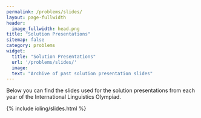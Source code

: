 ```yaml
---
permalink: /problems/slides/
layout: page-fullwidth
header:
  image_fullwidth: head.png
title: "Solution Presentations"
sitemap: false
category: problems
widget:
  title: "Solution Presentations"
  url: '/problems/slides/'
  image: 
  text: "Archive of past solution presentation slides"
---
```


Below you can find the slides used for the solution presentations from each year of the International Linguistics Olympiad.

{% include ioling/slides.html %}